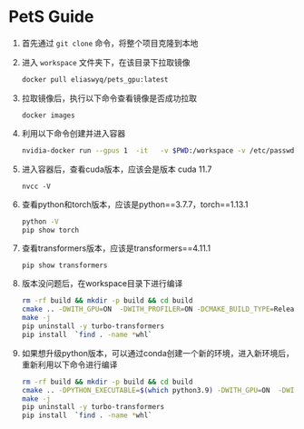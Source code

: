 # PetS Guide

1. 首先通过 `git clone` 命令，将整个项目克隆到本地

2. 进入 `workspace` 文件夹下，在该目录下拉取镜像

   ```bash
   docker pull eliaswyq/pets_gpu:latest
   ```

3. 拉取镜像后，执行以下命令查看镜像是否成功拉取

   ```
   docker images
   ```

4. 利用以下命令创建并进入容器

   ```bash
   nvidia-docker run --gpus 1  -it   -v $PWD:/workspace -v /etc/passwd:/etc/passwd --name=pets_dev eliaswyq/pets_gpu:latest
   ```

5. 进入容器后，查看cuda版本，应该会是版本 cuda 11.7

   ```
   nvcc -V
   ```

6. 查看python和torch版本，应该是python==3.7.7，torch==1.13.1

   ```bash
   python -V
   pip show torch
   ```

7. 查看transformers版本，应该是transformers==4.11.1

   ```
   pip show transformers
   ```

8. 版本没问题后，在workspace目录下进行编译

   ```bash
   rm -rf build && mkdir -p build && cd build 
   cmake .. -DWITH_GPU=ON  -DWITH_PROFILER=ON -DCMAKE_BUILD_TYPE=Release -DCUDA_TOOLKIT_ROOT_DIR=/usr/local/cuda/ -DCUDA_ARCHS="60;61;70;75;86" 
   make -j  
   pip uninstall -y turbo-transformers 
   pip install  `find . -name *whl`
   ```

9. 如果想升级python版本，可以通过conda创建一个新的环境，进入新环境后，重新利用以下命令进行编译

   ```bash
   rm -rf build && mkdir -p build && cd build 
   cmake .. -DPYTHON_EXECUTABLE=$(which python3.9) -DWITH_GPU=ON  -DWITH_PROFILER=ON -DCMAKE_BUILD_TYPE=Release -DCUDA_TOOLKIT_ROOT_DIR=/usr/local/cuda/ -DCUDA_ARCHS="60;61;70;75;86" 
   make -j  
   pip uninstall -y turbo-transformers 
   pip install  `find . -name *whl`
   ```

   